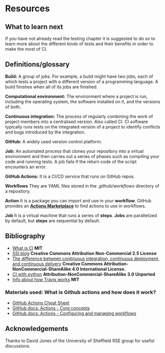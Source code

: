 # Resources

## What to learn next

If you have not already read the testing chapter it is suggested to do so to learn more about the different kinds of tests and their benefits in order to make the most of CI.


## Definitions/glossary

**Build:** A group of jobs. For example, a build might have two jobs, each of which tests a project with a different version of a programming language. A build finishes when all of its jobs are finished.

**Computational environment:** The environment where a project is run, including the operating system, the software installed on it, and the versions of both.

**Continuous integration:** The process of regularly combining the work of project members into a centralised version. Also called CI. CI software typically runs tests on the integrated version of a project to identify conflicts and bugs introduced by the integration.

**GitHub:** A widely used version control platform.

**Job:** An automated process that clones your repository into a virtual environment and then carries out a series of phases such as compiling your code and running tests. A job fails if the return code of the script encounters an error.

**GitHub Actions:** It is a CI/CD service that runs on GitHub repos.

**Workflows** They are YAML files stored in the _.github/workflows_ directory of a repository.

**Action** It is a package you can import and use in your **workflow**. GitHub provides an **[Actions Marketplace](https://github.com/marketplace?type=actions)** to find actions to use in workflows.

**Job** It is a virtual machine that runs a series of **steps**. **Jobs** are parallelized by default, but **steps** are sequential by default.


## Bibliography

- [What is CI](https://github.com/travis-ci/docs-travis-ci-com/blob/master/user/for-beginners.md) **MIT**
- [SSI blog](https://software.ac.uk/using-continuous-integration-build-and-test-your-software?_ga=2.231776223.1391442519.1547641475-1644026160.1541158284) **Creative Commons Attribution Non-Commercial 2.5 License**
- [The difference between continuous integration, continuous deployment, and continuous delivery](https://www.digitalocean.com/community/tutorials/an-introduction-to-continuous-integration-delivery-and-deployment) **Creative Commons Attribution-NonCommercial-ShareAlike 4.0 International License.**
- [CI with python](https://docs.python-guide.org/scenarios/ci/) **Attribution-NonCommercial-ShareAlike 3.0 Unported**
- [Info about how Travis works](https://github.com/travis-ci/docs-travis-ci-com/blob/master/user/for-beginners.md) **MIT**

### Materials used: What is Github actions and how does it work?

- [GitHub Actions Cheat Sheet](https://resources.github.com/whitepapers/GitHub-Actions-Cheat-sheet/)
- [GitHub docs: Actions - Core concepts](https://docs.github.com/en/actions/getting-started-with-github-actions/core-concepts-for-github-actions)
- [GitHub docs: Actions - Configuring and managing workflows](https://docs.github.com/en/actions/configuring-and-managing-workflows)


## Acknowledgements

Thanks to David Jones of the University of Sheffield RSE group for useful discussions.
